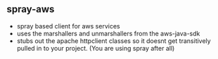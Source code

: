 ## spray-aws

* spray based client for aws services
* uses the marshallers and unmarshallers from the aws-java-sdk
* stubs out the apache httpclient classes so it doesnt get transitively pulled in to your project. (You are using spray after all)